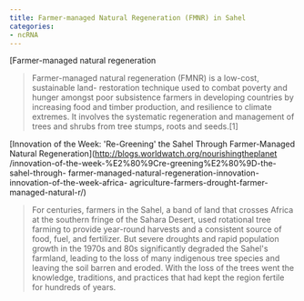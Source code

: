 ```yaml
---
title: Farmer-managed Natural Regeneration (FMNR) in Sahel
categories:
- ncRNA
---
```

[Farmer-managed natural regeneration
<!--more-->

> Farmer-managed natural regeneration (FMNR) is a low-cost, sustainable land-
restoration technique used to combat poverty and hunger amongst poor
subsistence farmers in developing countries by increasing food and timber
production, and resilience to climate extremes. It involves the systematic
regeneration and management of trees and shrubs from tree stumps, roots and
seeds.[1]

[Innovation of the Week: 'Re-Greening' the Sahel Through Farmer-Managed
Natural Regeneration](http://blogs.worldwatch.org/nourishingtheplanet
/innovation-of-the-week-%E2%80%9Cre-greening%E2%80%9D-the-sahel-through-
farmer-managed-natural-regeneration-innovation-innovation-of-the-week-africa-
agriculture-farmers-drought-farmer-managed-natural-r/)

> For centuries, farmers in the Sahel, a band of land that crosses Africa at
the southern fringe of the Sahara Desert, used rotational tree farming to
provide year-round harvests and a consistent source of food, fuel, and
fertilizer. But severe droughts and rapid population growth in the 1970s and
80s significantly degraded the Sahel's farmland, leading to the loss of many
indigenous tree species and leaving the soil barren and eroded. With the loss
of the trees went the knowledge, traditions, and practices that had kept the
region fertile for hundreds of years.

